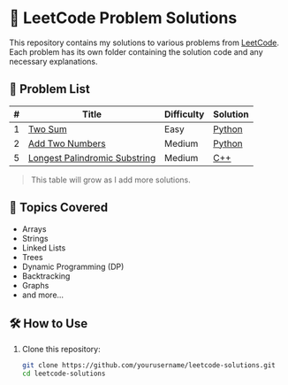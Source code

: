 # 🧠 LeetCode Problem Solutions

This repository contains my solutions to various problems from [LeetCode](https://leetcode.com/). Each problem has its own folder containing the solution code and any necessary explanations.

## 📃 Problem List

| # | Title | Difficulty | Solution |
|---|-------|------------|----------|
| 1 | [Two Sum](https://leetcode.com/problems/two-sum/) | Easy | [Python](./Two%20Sum/two_sum.py) |
| 2 | [Add Two Numbers](https://leetcode.com/problems/add-two-numbers/) | Medium | [Python](./Add%20Two%20Numbers/add_two_numbers.py) |
| 5 | [Longest Palindromic Substring](https://leetcode.com/problems/longest-palindromic-substring/) | Medium | [C++](./Longest%20Palindromic%20Substring/LongestPalindromicSubstring.cpp) |

> This table will grow as I add more solutions.

## 🚀 Topics Covered

- Arrays
- Strings
- Linked Lists
- Trees
- Dynamic Programming (DP)
- Backtracking
- Graphs
- and more...

## 🛠️ How to Use

1. Clone this repository:
   ```bash
   git clone https://github.com/yourusername/leetcode-solutions.git
   cd leetcode-solutions
